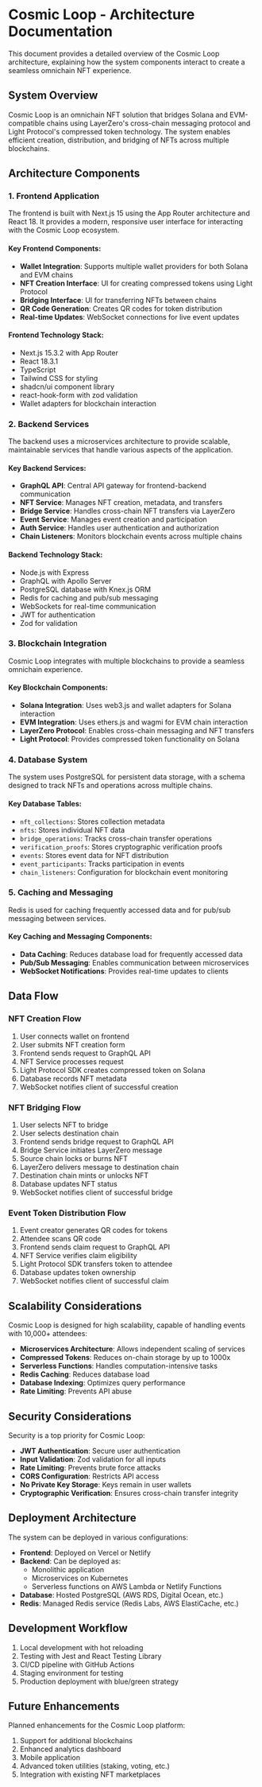 # Cosmic Loop - Architecture Documentation

This document provides a detailed overview of the Cosmic Loop architecture, explaining how the system components interact to create a seamless omnichain NFT experience.

## System Overview

Cosmic Loop is an omnichain NFT solution that bridges Solana and EVM-compatible chains using LayerZero's cross-chain messaging protocol and Light Protocol's compressed token technology. The system enables efficient creation, distribution, and bridging of NFTs across multiple blockchains.

## Architecture Components

### 1. Frontend Application

The frontend is built with Next.js 15 using the App Router architecture and React 18. It provides a modern, responsive user interface for interacting with the Cosmic Loop ecosystem.

#### Key Frontend Components:

- **Wallet Integration**: Supports multiple wallet providers for both Solana and EVM chains
- **NFT Creation Interface**: UI for creating compressed tokens using Light Protocol
- **Bridging Interface**: UI for transferring NFTs between chains
- **QR Code Generation**: Creates QR codes for token distribution
- **Real-time Updates**: WebSocket connections for live event updates

#### Frontend Technology Stack:

- Next.js 15.3.2 with App Router
- React 18.3.1
- TypeScript
- Tailwind CSS for styling
- shadcn/ui component library
- react-hook-form with zod validation
- Wallet adapters for blockchain interaction

### 2. Backend Services

The backend uses a microservices architecture to provide scalable, maintainable services that handle various aspects of the application.

#### Key Backend Services:

- **GraphQL API**: Central API gateway for frontend-backend communication
- **NFT Service**: Manages NFT creation, metadata, and transfers
- **Bridge Service**: Handles cross-chain NFT transfers via LayerZero
- **Event Service**: Manages event creation and participation
- **Auth Service**: Handles user authentication and authorization
- **Chain Listeners**: Monitors blockchain events across multiple chains

#### Backend Technology Stack:

- Node.js with Express
- GraphQL with Apollo Server
- PostgreSQL database with Knex.js ORM
- Redis for caching and pub/sub messaging
- WebSockets for real-time communication
- JWT for authentication
- Zod for validation

### 3. Blockchain Integration

Cosmic Loop integrates with multiple blockchains to provide a seamless omnichain experience.

#### Key Blockchain Components:

- **Solana Integration**: Uses web3.js and wallet adapters for Solana interaction
- **EVM Integration**: Uses ethers.js and wagmi for EVM chain interaction
- **LayerZero Protocol**: Enables cross-chain messaging and NFT transfers
- **Light Protocol**: Provides compressed token functionality on Solana

### 4. Database System

The system uses PostgreSQL for persistent data storage, with a schema designed to track NFTs and operations across multiple chains.

#### Key Database Tables:

- `nft_collections`: Stores collection metadata
- `nfts`: Stores individual NFT data
- `bridge_operations`: Tracks cross-chain transfer operations
- `verification_proofs`: Stores cryptographic verification proofs
- `events`: Stores event data for NFT distribution
- `event_participants`: Tracks participation in events
- `chain_listeners`: Configuration for blockchain event monitoring

### 5. Caching and Messaging

Redis is used for caching frequently accessed data and for pub/sub messaging between services.

#### Key Caching and Messaging Components:

- **Data Caching**: Reduces database load for frequently accessed data
- **Pub/Sub Messaging**: Enables communication between microservices
- **WebSocket Notifications**: Provides real-time updates to clients

## Data Flow

### NFT Creation Flow

1. User connects wallet on frontend
2. User submits NFT creation form
3. Frontend sends request to GraphQL API
4. NFT Service processes request
5. Light Protocol SDK creates compressed token on Solana
6. Database records NFT metadata
7. WebSocket notifies client of successful creation

### NFT Bridging Flow

1. User selects NFT to bridge
2. User selects destination chain
3. Frontend sends bridge request to GraphQL API
4. Bridge Service initiates LayerZero message
5. Source chain locks or burns NFT
6. LayerZero delivers message to destination chain
7. Destination chain mints or unlocks NFT
8. Database updates NFT status
9. WebSocket notifies client of successful bridge

### Event Token Distribution Flow

1. Event creator generates QR codes for tokens
2. Attendee scans QR code
3. Frontend sends claim request to GraphQL API
4. NFT Service verifies claim eligibility
5. Light Protocol SDK transfers token to attendee
6. Database updates token ownership
7. WebSocket notifies client of successful claim

## Scalability Considerations

Cosmic Loop is designed for high scalability, capable of handling events with 10,000+ attendees:

- **Microservices Architecture**: Allows independent scaling of services
- **Compressed Tokens**: Reduces on-chain storage by up to 1000x
- **Serverless Functions**: Handles computation-intensive tasks
- **Redis Caching**: Reduces database load
- **Database Indexing**: Optimizes query performance
- **Rate Limiting**: Prevents API abuse

## Security Considerations

Security is a top priority for Cosmic Loop:

- **JWT Authentication**: Secure user authentication
- **Input Validation**: Zod validation for all inputs
- **Rate Limiting**: Prevents brute force attacks
- **CORS Configuration**: Restricts API access
- **No Private Key Storage**: Keys remain in user wallets
- **Cryptographic Verification**: Ensures cross-chain transfer integrity

## Deployment Architecture

The system can be deployed in various configurations:

- **Frontend**: Deployed on Vercel or Netlify
- **Backend**: Can be deployed as:
  - Monolithic application
  - Microservices on Kubernetes
  - Serverless functions on AWS Lambda or Netlify Functions
- **Database**: Hosted PostgreSQL (AWS RDS, Digital Ocean, etc.)
- **Redis**: Managed Redis service (Redis Labs, AWS ElastiCache, etc.)

## Development Workflow

1. Local development with hot reloading
2. Testing with Jest and React Testing Library
3. CI/CD pipeline with GitHub Actions
4. Staging environment for testing
5. Production deployment with blue/green strategy

## Future Enhancements

Planned enhancements for the Cosmic Loop platform:

1. Support for additional blockchains
2. Enhanced analytics dashboard
3. Mobile application
4. Advanced token utilities (staking, voting, etc.)
5. Integration with existing NFT marketplaces
